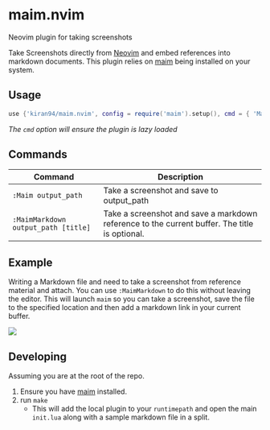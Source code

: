 # maim.nvim 

Neovim plugin for taking screenshots 

Take Screenshots directly from [Neovim](https://github.com/neovim/neovim) and embed references into markdown documents. This plugin relies on [maim](https://github.com/naelstrof/maim) being installed on your system.

## Usage

```lua
use {'kiran94/maim.nvim', config = require('maim').setup(), cmd = { 'Maim', 'MaimMarkdown' } }
```

*The `cmd` option will ensure the plugin is lazy loaded*

## Commands 

| Command                             | Description                                                                                  |
| --------                            | ------------                                                                                 |
| `:Maim output_path`                 | Take a screenshot and save to output_path                                                    |
| `:MaimMarkdown output_path [title]` | Take a screenshot and save a markdown reference to the current buffer. The title is optional.|

## Example 

Writing a Markdown file and need to take a screenshot from reference material and attach. You can use `:MaimMarkdown` to do this without leaving the editor. This will launch `maim` so you can take a screenshot, save the file to the specified location and then add a markdown link in your current buffer.

<img src="https://media.giphy.com/media/3XXUv33JRQNzSKWaPr/giphy.gif" />

## Developing 

Assuming you are at the root of the repo.

1. Ensure you have [maim](https://github.com/naelstrof/maim#installation) installed.
2. run `make`
    - This will add the local plugin to your `runtimepath` and open the main `init.lua` along with a sample markdown file in a split.
